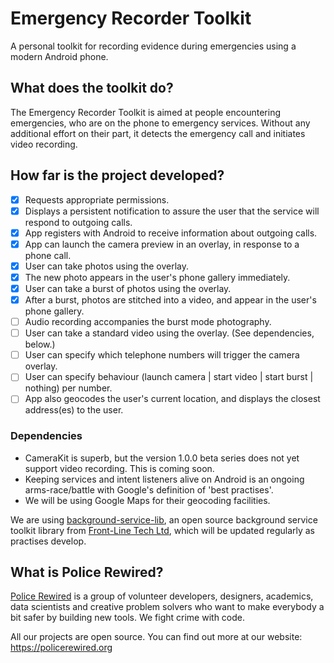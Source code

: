 # Emergency Recorder Toolkit
A personal toolkit for recording evidence during emergencies using a modern Android phone.

## What does the toolkit do?

The Emergency Recorder Toolkit is aimed at people encountering emergencies, who are on the phone to emergency services. Without any additional effort on their part, it detects the emergency call and initiates video recording.

## How far is the project developed?

- [x] Requests appropriate permissions.
- [x] Displays a persistent notification to assure the user that the service will respond to outgoing calls.
- [x] App registers with Android to receive information about outgoing calls.
- [x] App can launch the camera preview in an overlay, in response to a phone call.
- [x] User can take photos using the overlay.
- [x] The new photo appears in the user's phone gallery immediately.
- [x] User can take a burst of photos using the overlay.
- [x] After a burst, photos are stitched into a video, and appear in the user's phone gallery.
- [ ] Audio recording accompanies the burst mode photography.
- [ ] User can take a standard video using the overlay. (See dependencies, below.)
- [ ] User can specify which telephone numbers will trigger the camera overlay.
- [ ] User can specify behaviour (launch camera | start video | start burst | nothing) per number.
- [ ] App also geocodes the user's current location, and displays the closest address(es) to the user.

### Dependencies

* CameraKit is superb, but the version 1.0.0 beta series does not yet support video recording. This is coming soon.
* Keeping services and intent listeners alive on Android is an ongoing arms-race/battle with Google's definition of 'best practises'.
* We will be using Google Maps for their geocoding facilities.

We are using [background-service-lib](https://github.com/front-line-tech/background-service-lib), an open source background service toolkit library from [Front-Line Tech Ltd](http://front-line-tech.com), which will be updated regularly as practises develop.

## What is Police Rewired?

[Police Rewired](https://policerewired.org) is a group of volunteer developers, designers, academics, data scientists and creative problem solvers who want to make everybody a bit safer by building new tools. We fight crime with code.

All our projects are open source. You can find out more at our website: https://policerewired.org
